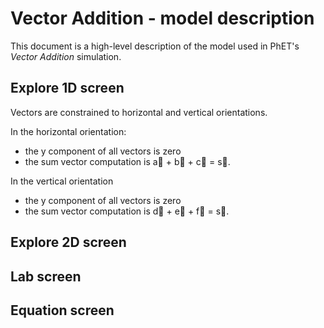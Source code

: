 # Vector Addition - model description

This document is a high-level description of the model used in PhET's _Vector Addition_ simulation.

## Explore 1D screen

Vectors are constrained to horizontal and vertical orientations. 

In the horizontal orientation:
* the y component of all vectors is zero
* the sum vector computation is a&#8407; + b&#8407; + c&#8407; = s&#8407;. 

In the vertical orientation
* the y component of all vectors is zero
* the sum vector computation is d&#8407; + e&#8407; + f&#8407; = s&#8407;. 

## Explore 2D screen

## Lab screen

## Equation screen
